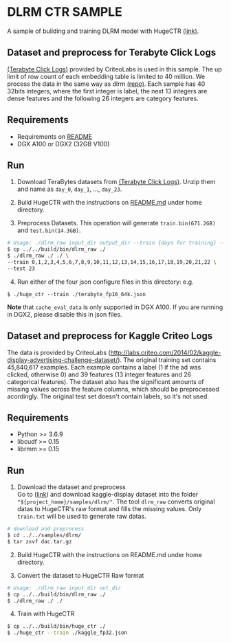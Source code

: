 # DLRM CTR SAMPLE #
A sample of building and training DLRM model with HugeCTR [(link)](https://ai.facebook.com/blog/dlrm-an-advanced-open-source-deep-learning-recommendation-model/).

## Dataset and preprocess for Terabyte Click Logs ##
[(Terabyte Click Logs)](https://labs.criteo.com/2013/12/download-terabyte-click-logs/) provided by CriteoLabs is used in this sample. The up limit of row count of each embedding table is limited to 40 million.
We process the data in the same way as dlrm [(repo)](https://github.com/facebookresearch/dlrm#benchmarking). Each sample has 40 32bits integers, where the first integer is label,
the next 13 integers are dense features and the following 26 integers are category features.

## Requirements ##
* Requirements on [README](../../README.md#Requirements) 
* DGX A100 or DGX2 (32GB V100)


## Run ##
1. Download TeraBytes datasets from [(Terabyte Click Logs)](https://labs.criteo.com/2013/12/download-terabyte-click-logs/). Unzip them and name as `day_0`, `day_1`, ..., `day_23`.

2. Build HugeCTR with the instructions on [README.md](../../README.md#build) under home directory.

3. Preprocess Datasets. This operation will generate `train.bin(671.2GB)` and `test.bin(14.3GB)`.
```bash
# Usage: ./dlrm_raw input_dir output_dir --train {days for training} --test {days for testing}
$ cp ../../build/bin/dlrm_raw ./
$ ./dlrm_raw ./ ./ \
--train 0,1,2,3,4,5,6,7,8,9,10,11,12,13,14,15,16,17,18,19,20,21,22 \
--test 23
```

4. Run either of the four json configure files in this directory: e.g.
```shell
$ ./huge_ctr --train ./terabyte_fp16_64k.json
```

**Note** that `cache_eval_data` is only supported in DGX A100. If you are running in DGX2, please disable this in json files.


## Dataset and preprocess for Kaggle Criteo Logs ##
The data is provided by CriteoLabs (http://labs.criteo.com/2014/02/kaggle-display-advertising-challenge-dataset/).
The original training set contains 45,840,617 examples.
Each example contains a label (1 if the ad was clicked, otherwise 0) and 39 features (13 integer features and 26 categorical features).
The dataset also has the significant amounts of missing values across the feature columns, which should be preprocessed acordingly.
The original test set doesn't contain labels, so it's not used.

## Requirements ##
+ Python >= 3.6.9
+ libcudf >= 0.15
+ librmm >= 0.15


## Run ##
1. Download the dataset and preprocess <br>
Go to ([link](http://labs.criteo.com/2014/02/kaggle-display-advertising-challenge-dataset/)) and download kaggle-display dataset into the folder `"${project_home}/samples/dlrm/"`. The tool `dlrm_raw` converts original datas to HugeCTR's raw format and fills the missing values. Only `train.txt` will be used to generate raw datas.
```bash
# download and preprocess
$ cd ../../samples/dlrm/
$ tar zxvf dac.tar.gz
```

2. Build HugeCTR with the instructions on README.md under home directory.

3. Convert the dataset to HugeCTR Raw format
```bash
# Usage: ./dlrm_raw input_dir out_dir
$ cp ../../build/bin/dlrm_raw ./
$ ./dlrm_raw ./ ./ 
```

4. Train with HugeCTR
```bash
$ cp ../../build/bin/huge_ctr ./
$ ./huge_ctr --train ./kaggle_fp32.json
```
